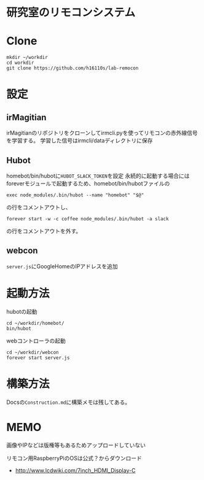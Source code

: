 # 研究室のリモコンシステム


# Clone
```
mkdir ~/workdir
cd workdir
git clone https://github.com/h16110s/lab-remocon
```

# 設定
## irMagitian
irMagitianのリポジトリをクローンしてirmcli.pyを使ってリモコンの赤外線信号を学習する。
学習した信号はirmcli/dataディレクトリに保存

## Hubot
homebot/bin/hubotに`HUBOT_SLACK_TOKEN`を設定
永続的に起動する場合にはforeverモジュールで起動するため、homebot/bin/hubotファイルの
```
exec node_modules/.bin/hubot --name "homebot" "$@"
```
の行をコメントアウトし、

```
forever start -w -c coffee node_modules/.bin/hubot -a slack
```
の行をコメントアウトを外す。


## webcon
`server.js`にGoogleHomeのIPアドレスを追加



# 起動方法
hubotの起動
```
cd ~/workdir/homebot/
bin/hubot
```

webコントローラの起動
```
cd ~/workdir/webcon
forever start server.js
```

# 構築方法
Docsの`Construction.md`に構築メモは残してある。



# MEMO
画像やIPなどは版権等もあるためアップロードしていない

リモコン用RaspberryPiのOSは公式？からダウンロード
- http://www.lcdwiki.com/7inch_HDMI_Display-C